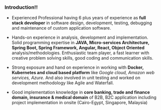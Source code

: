 ### Introduction!!

* Experienced Professional having 6 plus years of experience as <b>full stack developer</b> in software design, development, testing, debugging and maintenance of custom application software.

* Hands-on experience in analysis, development and implementation. Solid programming expertise in <b>JAVA, Micro-services Architecture, Spring Boot, Spring Framework, Angular, React, Object Oriented</b> analysis/methodologies. Enthusiastic team player, a fast learner with creative problem solving skills, good coding and communication skills.

* Strong exposure and hand on experience in working with <b>Docker, Kubernetes and cloud based platform</b> like <i>Google cloud, Amazon web services, Azure</i>. And also involved in unit testing and worked on development methodology like Agile and Waterfall.

* Good implementation knowledge in <b>core banking, trade and finance domain, insurance & medical domain</b> of B2B, B2C application including project implementation in onsite (Cairo-Egypt, Singapore, Malaysia)

